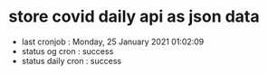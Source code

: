 # store covid daily api as json data

- last cronjob : Monday, 25 January 2021 01:02:09
- status og cron : success
- status daily cron : success
      
      